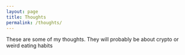 ```yaml
---
layout: page
title: Thoughts
permalink: /thoughts/ 
--- 
```


These are some of my thoughts. They will probably be about crypto or weird eating habits
